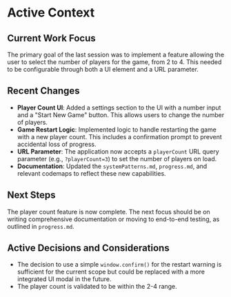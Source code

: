 # Active Context

## Current Work Focus
The primary goal of the last session was to implement a feature allowing the user to select the number of players for the game, from 2 to 4. This needed to be configurable through both a UI element and a URL parameter.

## Recent Changes
-   **Player Count UI**: Added a settings section to the UI with a number input and a "Start New Game" button. This allows users to change the number of players.
-   **Game Restart Logic**: Implemented logic to handle restarting the game with a new player count. This includes a confirmation prompt to prevent accidental loss of progress.
-   **URL Parameter**: The application now accepts a `playerCount` URL query parameter (e.g., `?playerCount=3`) to set the number of players on load.
-   **Documentation**: Updated the `systemPatterns.md`, `progress.md`, and relevant codemaps to reflect these new capabilities.

## Next Steps
The player count feature is now complete. The next focus should be on writing comprehensive documentation or moving to end-to-end testing, as outlined in `progress.md`.

## Active Decisions and Considerations
- The decision to use a simple `window.confirm()` for the restart warning is sufficient for the current scope but could be replaced with a more integrated UI modal in the future.
- The player count is validated to be within the 2-4 range. 